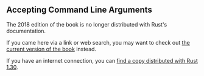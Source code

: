 ## Accepting Command Line Arguments

The 2018 edition of the book is no longer distributed with Rust's documentation.

If you came here via a link or web search, you may want to check out [the current
version of the book](../ch12-01-accepting-command-line-arguments.md) instead.

If you have an internet connection, you can [find a copy distributed with
Rust
1.30](https://doc.rust-lang.org/1.30.0/book/2018-edition/ch12-01-accepting-command-line-arguments.html).